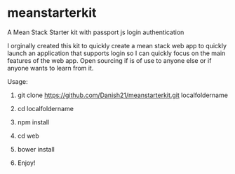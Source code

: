 # meanstarterkit
A Mean Stack Starter kit with passport js login authentication

I orginally created this kit to quickly create a mean stack web app to quickly launch an application that supports login so I can quickly focus on the main features of the web app. Open sourcing if is of use to anyone else or if anyone wants to learn from it.

Usage:

1) git clone https://github.com/Danish21/meanstarterkit.git localfoldername

2) cd localfoldername

3) npm install

4) cd web 

5) bower install

6) Enjoy!


